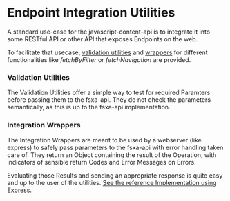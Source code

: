 # Endpoint Integration Utilities

A standard use-case for the javascript-content-api is to integrate it into some RESTful API or other API that exposes Endpoints on the web.

To facilitate that usecase, [validation utilities](../src/integrations/parameterValidation.ts) and [wrappers](../src/integrations/endpointIntegrationWrapper.ts.ts) for different functionalities like _fetchByFilter_ or _fetchNavigation_ are provided.

### Validation Utilities

The Validation Utilities offer a simple way to test for required Paramters before passing them to the fsxa-api. They do not check the parameters semantically, as this is up to the fsxa-api implementation.

### Integration Wrappers

The Integration Wrappers are meant to be used by a webserver (like express) to safely pass parameters to the fsxa-api with error handling taken care of.
They return an Object containing the result of the Operation, with indicators of sensible return Codes and Error Messages on Errors.

Evaluating those Results and sending an appropriate response is quite easy and up to the user of the utilities. [See the reference Implementation using Express](../src/integrations/express.ts).
